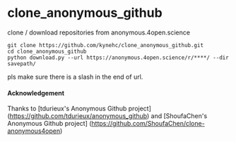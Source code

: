 # clone_anonymous_github

clone / download repositories from anonymous.4open.science

```
git clone https://github.com/kynehc/clone_anonymous_github.git
cd clone_anonymous_github
python download.py --url https://anonymous.4open.science/r/****/ --dir savepath/
```
pls make sure there is a slash in the end of url.

#### Acknowledgement

Thanks to [tdurieux's Anonymous Github project] (https://github.com/tdurieux/anonymous_github)
and [ShoufaChen's Anonymous Github project] (https://github.com/ShoufaChen/clone-anonymous4open)
